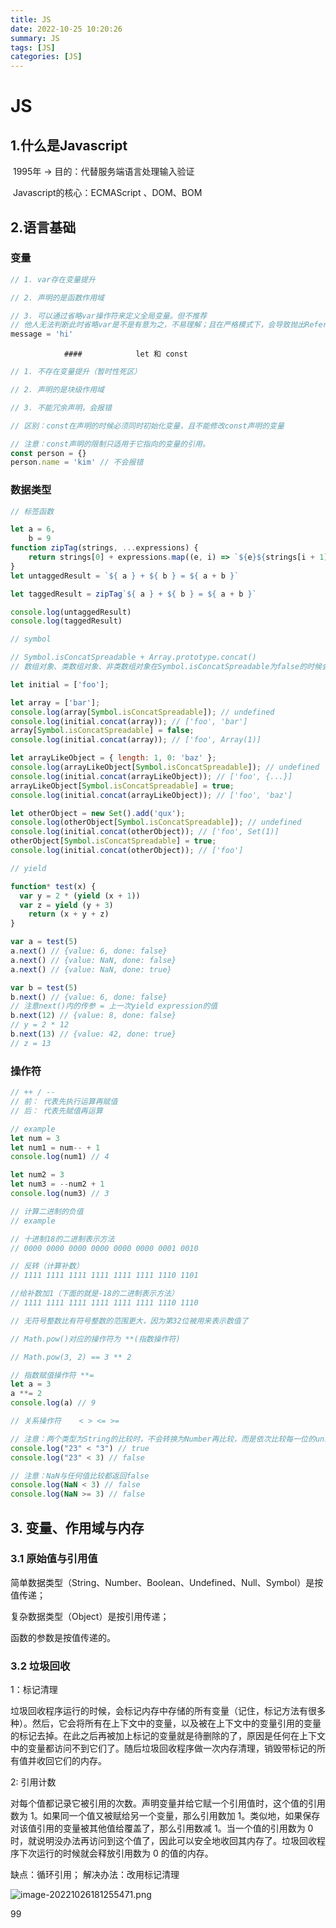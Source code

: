 ```yaml
---
title: JS
date: 2022-10-25 10:20:26
summary: JS
tags: [JS]
categories: [JS]
---
```


# JS

## 	1.什么是Javascript

​		1995年	→	目的：代替服务端语言处理输入验证

​		Javascript的核心：ECMAScript 、DOM、BOM	

## 	2.语言基础

### 		变量

```js
// 1. var存在变量提升

// 2. 声明的是函数作用域

// 3. 可以通过省略var操作符来定义全局变量。但不推荐
// 他人无法判断此时省略var是不是有意为之，不易理解；且在严格模式下，会导致抛出ReferenceError
message = 'hi'
```

				#### 			let 和 const

```js
// 1. 不存在变量提升（暂时性死区）

// 2. 声明的是块级作用域

// 3. 不能冗余声明，会报错

// 区别：const在声明的时候必须同时初始化变量，且不能修改const声明的变量

// 注意：const声明的限制只适用于它指向的变量的引用。
const person = {}
person.name = 'kim' // 不会报错	
```

### 		数据类型

```js
// 标签函数

let a = 6,
    b = 9
function zipTag(strings, ...expressions) {
	return strings[0] + expressions.map((e, i) => `${e}${strings[i + 1]}`).join('')
}
let untaggedResult = `${ a } + ${ b } = ${ a + b }`

let taggedResult = zipTag`${ a } + ${ b } = ${ a + b }`

console.log(untaggedResult)
console.log(taggedResult)
```

```js
// symbol

// Symbol.isConcatSpreadable + Array.prototype.concat()
// 数组对象、类数组对象、非类数组对象在Symbol.isConcatSpreadable为false的时候会被追加到数组末尾； true时，数组对象、类数组对象都被打平到数组实例，非类数组对象则被忽略

let initial = ['foo']; 

let array = ['bar']; 
console.log(array[Symbol.isConcatSpreadable]); // undefined 
console.log(initial.concat(array)); // ['foo', 'bar'] 
array[Symbol.isConcatSpreadable] = false; 
console.log(initial.concat(array)); // ['foo', Array(1)]

let arrayLikeObject = { length: 1, 0: 'baz' }; 
console.log(arrayLikeObject[Symbol.isConcatSpreadable]); // undefined 
console.log(initial.concat(arrayLikeObject)); // ['foo', {...}] 
arrayLikeObject[Symbol.isConcatSpreadable] = true; 
console.log(initial.concat(arrayLikeObject)); // ['foo', 'baz'] 

let otherObject = new Set().add('qux'); 
console.log(otherObject[Symbol.isConcatSpreadable]); // undefined 
console.log(initial.concat(otherObject)); // ['foo', Set(1)] 
otherObject[Symbol.isConcatSpreadable] = true; 
console.log(initial.concat(otherObject)); // ['foo']
```

```js
// yield

function* test(x) {
  var y = 2 * (yield (x + 1))
  var z = yield (y + 3)
	return (x + y + z)
}

var a = test(5)
a.next() // {value: 6, done: false}
a.next() // {value: NaN, done: false}
a.next() // {value: NaN, done: true}

var b = test(5)
b.next() // {value: 6, done: false}
// 注意next()内的传参 = 上一次yield expression的值
b.next(12) // {value: 8, done: false}
// y = 2 * 12
b.next(13) // {value: 42, done: true}
// z = 13
```

### 操作符

```js
// ++ / -- 
// 前： 代表先执行运算再赋值
// 后： 代表先赋值再运算

// example
let num = 3
let num1 = num-- + 1 
console.log(num1) // 4

let num2 = 3
let num3 = --num2 + 1
console.log(num3) // 3
```

```js
// 计算二进制的负值
// example

// 十进制18的二进制表示方法
// 0000 0000 0000 0000 0000 0000 0001 0010

// 反转（计算补数）
// 1111 1111 1111 1111 1111 1111 1110 1101

//给补数加1（下面的就是-18的二进制表示方法）
// 1111 1111 1111 1111 1111 1111 1110 1110

// 无符号整数比有符号整数的范围更大，因为第32位被用来表示数值了
```

```js
// Math.pow()对应的操作符为 **(指数操作符)

// Math.pow(3, 2) == 3 ** 2

// 指数赋值操作符 **=
let a = 3
a **= 2
console.log(a) // 9
```

```js
// 关系操作符	< > <= >=

// 注意：两个类型为String的比较时，不会转换为Number再比较，而是依次比较每一位的unicode编码大小
console.log("23" < "3") // true
console.log("23" < 3) // false

// 注意：NaN与任何值比较都返回false
console.log(NaN < 3) // false
console.log(NaN >= 3) // false
```

## 3. 变量、作用域与内存

### 3.1 原始值与引用值

简单数据类型（String、Number、Boolean、Undefined、Null、Symbol）是按值传递；

复杂数据类型（Object）是按引用传递；

函数的参数是按值传递的。

### 3.2 垃圾回收

1：标记清理

垃圾回收程序运行的时候，会标记内存中存储的所有变量（记住，标记方法有很多种）。然后，它会将所有在上下文中的变量，以及被在上下文中的变量引用的变量的标记去掉。在此之后再被加上标记的变量就是待删除的了，原因是任何在上下文中的变量都访问不到它们了。随后垃圾回收程序做一次内存清理，销毁带标记的所有值并收回它们的内存。

2: 引用计数

对每个值都记录它被引用的次数。声明变量并给它赋一个引用值时，这个值的引用数为 1。如果同一个值又被赋给另一个变量，那么引用数加 1。类似地，如果保存对该值引用的变量被其他值给覆盖了，那么引用数减 1。当一个值的引用数为 0 时，就说明没办法再访问到这个值了，因此可以安全地收回其内存了。垃圾回收程序下次运行的时候就会释放引用数为 0 的值的内存。

缺点：循环引用；	解决办法：改用标记清理

![image-20221026181255471.png](https://s2.loli.net/2022/10/26/GP3lcAO79Qzapju.png)

99
